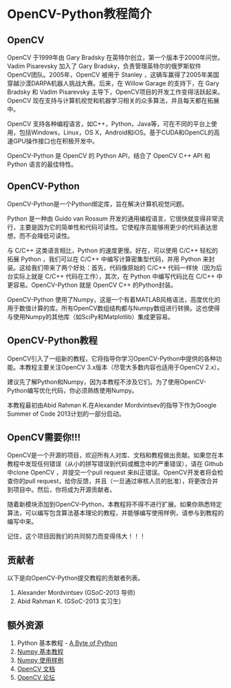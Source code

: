 # OpenCV-Python教程简介

## OpenCV

OpenCV 于1999年由 Gary Bradsky 在英特尔创立，第一个版本于2000年问世。Vadim Pisarevsky 加入了 Gary Bradsky，负责管理英特尔的俄罗斯软件OpenCV团队。2005年，OpenCV 被用于 Stanley ，这辆车赢得了2005年美国穿越沙漠DARPA机器人挑战大赛。后来，在 Willow Garage 的支持下，在 Gary Bradsky 和 Vadim Pisarevsky 主导下，OpenCV项目的开发工作变得活跃起来。OpenCV 现在支持与计算机视觉和机器学习相关的众多算法，并且每天都在拓展中。

OpenCV 支持各种编程语言，如C++，Python，Java等，可在不同的平台上使用，包括Windows，Linux，OS X，Android和iOS。基于CUDA和OpenCL的高速GPU操作接口也在积极开发中。

OpenCV-Python 是 OpenCV 的 Python API，结合了 OpenCV C++ API 和 Python 语言的最佳特性。

## OpenCV-Python

OpenCV-Python是一个Python绑定库，旨在解决计算机视觉问题。

Python 是一种由 Guido van Rossum 开发的通用编程语言，它很快就变得非常流行，主要是因为它的简单性和代码可读性。它使程序员能够用更少的代码表达思想，而不会降低可读性。

与 C/C++ 这类语言相比，Python 的速度更慢。好在，可以使用 C/C++ 轻松的拓展 Python ，我们可以在 C/C++ 中编写计算密集型代码，并用 Python 来封装。这给我们带来了两个好处：首先，代码像原始的 C/C++ 代码一样快（因为后台实际上就是 C/C++ 代码在工作），其次，在 Python 中编写代码比在 C/C++ 中更容易。OpenCV-Python 就是 OpenCV C++ 的Python封装。

OpenCV-Python 使用了Numpy，这是一个有着MATLAB风格语法，高度优化的用于数值计算的库。所有OpenCV数组结构都与Numpy数组进行转换。这也使得与使用Numpy的其他库（如SciPy和Matplotlib）集成更容易。

## OpenCV-Python教程

OpenCV引入了一组新的教程，它将指导你学习OpenCV-Python中提供的各种功能。本教程主要关注OpenCV 3.x版本（尽管大多数内容也适用于OpenCV 2.x）。

建议先了解Python和Numpy，因为本教程不涉及它们。为了使用OpenCV-Python编写优化代码，你必须熟练使用Numpy。

本教程最初由Abid Rahman K.在Alexander Mordvintsev的指导下作为Google Summer of Code 2013计划的一部分启动。

## OpenCV需要你!!!
OpenCV是一个开源的项目，欢迎所有人对库、文档和教程做出贡献。如果您在本教程中发现任何错误（从小的拼写错误到代码或概念中的严重错误），请在 Github 中clone OpenCV ，并提交一个pull request 来纠正错误。OpenCV开发者将会检查你的pull request，给你反馈，并且（一旦通过审核人员的批准），将更改合并到项目中。然后，你将成为开源贡献者。

随着新模块添加到OpenCV-Python，本教程将不得不进行扩展。如果你熟悉特定算法，可以编写包含算法基本理论的教程，并能够编写使用样例，请参与到教程的编写中来。


记住，这个项目因我们的共同努力而变得伟大！！！

## 贡献者

以下是向OpenCV-Python提交教程的贡献者列表。
1. Alexander Mordvintsev (GSoC-2013 导师)
2. Abid Rahman K. (GSoC-2013 实习生)

## 额外资源
1. Python 基本教程 - [A Byte of Python](https://python.swaroopch.com/)
2. [Numpy 基本教程](http://wiki.scipy.org/Tentative_NumPy_Tutorial)
3. [Numpy 使用样例](http://wiki.scipy.org/Numpy_Example_List)
4. [OpenCV 文档](https://docs.opencv.org/)
5. [OpenCV 论坛](http://answers.opencv.org/questions/)
